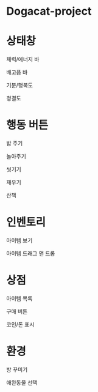 # Dogacat-project

# 상태창
 체력/에너지 바

 배고픔 바

 기분/행복도

 청결도

#  행동 버튼
 밥 주기

 놀아주기

 씻기기

 재우기

 산책

# 인벤토리
 아이템 보기

 아이템 드래그 앤 드롭

# 상점
 아이템 목록

 구매 버튼

 코인/돈 표시

# 환경
 방 꾸미기

 애완동물 선택


